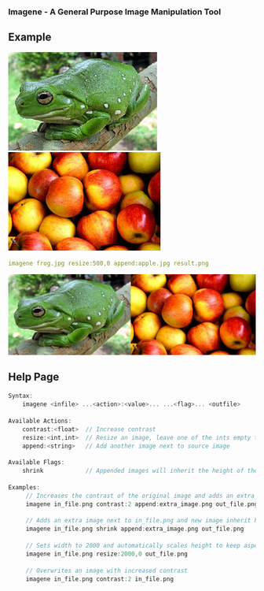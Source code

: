 ### Imagene - A General Purpose Image Manipulation Tool

## Example
![frog.png](example/frog.jpg)
![apple.png](example/apple.jpg)
```yaml
imagene frog.jpg resize:500,0 append:apple.jpg result.png
```
![result.png](example/result.png)

## Help Page
```rust
Syntax:
    imagene <infile> ...<action>:<value>... ...<flag>... <outfile>

Available Actions:
    contrast:<float>  // Increase contrast
    resize:<int,int>  // Resize an image, leave one of the ints empty to auto scale it
    append:<string>   // Add another image next to source image

Available Flags:
    shrink            // Appended images will inherit the height of the shortest

Examples:
     // Increases the contrast of the original image and adds an extra image next to it
     imagene in_file.png contrast:2 append:extra_image.png out_file.png

     // Adds an extra image next to in_file.png and new image inherit height of the smallest
     imagene in_file.png shrink append:extra_image.png out_file.png

     // Sets width to 2000 and automatically scales height to keep aspect ratio
     imagene in_file.png resize:2000,0 out_file.png

     // Overwrites an image with increased contrast
     imagene in_file.png contrast:2 in_file.png
```
